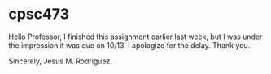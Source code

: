 # cpsc473

Hello Professor, 
I finished this assignment earlier last week, but I was under the impression it was due on 10/13. 
I apologize for the delay. Thank you.

Sincerely,
Jesus M. Rodriguez.

